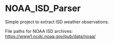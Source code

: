 # NOAA_ISD_Parser

Simple project to extract ISD weather observations.

File paths for NOAA ISD archives: https://www1.ncdc.noaa.gov/pub/data/noaa/
